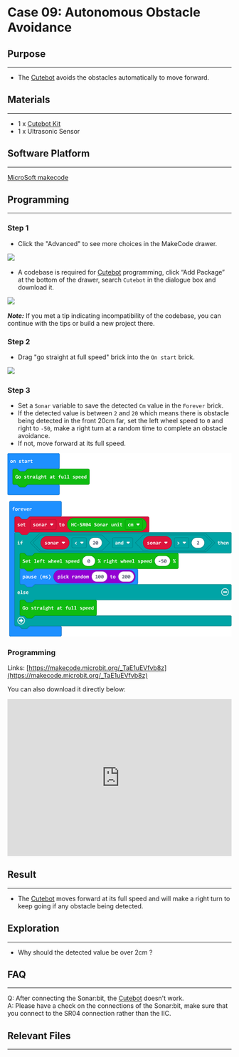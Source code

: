 # Case 09: Autonomous Obstacle Avoidance

## Purpose
---
- The [Cutebot](https://www.elecfreaks.com/micro-bit-smart-cutebot.html) avoids the obstacles automatically to move forward.

## Materials 
---
- 1 x [Cutebot Kit](https://www.elecfreaks.com/micro-bit-smart-cutebot.html)
- 1 x Ultrasonic Sensor

## Software Platform 
---
[MicroSoft makecode](https://makecode.microbit.org/#)

## Programming
---
### Step 1

- Click the "Advanced" to see more choices in the MakeCode drawer.

![](./images/cutebot-pk-1.png)

- A codebase is required for [Cutebot](https://www.elecfreaks.com/micro-bit-smart-cutebot.html) programming, click “Add Package” at the bottom of the drawer, search `Cutebot` in the dialogue box and download it.

![](./images/cutebot-pk-11.png)

***Note:*** If you met a tip indicating incompatibility of the codebase, you can continue with the tips or build a new project there.

### Step 2

- Drag "go straight at full speed" brick into the `On start` brick.

![](./images/case_09_01.png)

### Step 3

- Set a `Sonar` variable to  save the detected `Cm` value in the `Forever` brick.
- If the detected value is between `2` and `20` which means there is obstacle being detected in the front 20cm far, set the left wheel speed to `0` and right to `-50`, make a right turn at a random time to complete an obstacle avoidance.
- If not, move forward at its full speed.

![](./images/case_09_02.png)


### Programming

Links: [https://makecode.microbit.org/_TaE1uEVfvb8z](https://makecode.microbit.org/_TaE1uEVfvb8z)

You can also download it directly below:

<div style="position:relative;height:0;padding-bottom:70%;overflow:hidden;">
<iframe style="position:absolute;top:0;left:0;width:100%;height:100%;" src="https://makecode.microbit.org/#pub:https://makecode.microbit.org/_TaE1uEVfvb8z" frameborder="0" sandbox="allow-popups allow-forms allow-scripts allow-same-origin">
</iframe>
</div>  


## Result
---
- The [Cutebot](https://www.elecfreaks.com/micro-bit-smart-cutebot.html) moves forward at its full speed and will make a right turn to keep going if any obstacle being detected.

## Exploration
---
- Why should the detected value be over 2cm ?

## FAQ
---

Q: After connecting the Sonar:bit, the [Cutebot](https://www.elecfreaks.com/micro-bit-smart-cutebot.html) doesn't work.  
A: Please have a check on the connections of the Sonar:bit, make sure that you connect to the SR04 connection rather than the IIC. 

## Relevant Files
---
